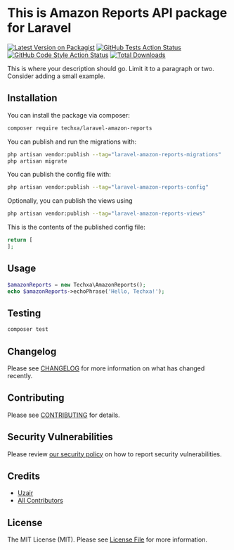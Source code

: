 # This is Amazon Reports API package for Laravel

[![Latest Version on Packagist](https://img.shields.io/packagist/v/techxa/laravel-amazon-reports.svg?style=flat-square)](https://packagist.org/packages/techxa/laravel-amazon-reports)
[![GitHub Tests Action Status](https://img.shields.io/github/actions/workflow/status/techxa/laravel-amazon-reports/run-tests.yml?branch=main&label=tests&style=flat-square)](https://github.com/techxa/laravel-amazon-reports/actions?query=workflow%3Arun-tests+branch%3Amain)
[![GitHub Code Style Action Status](https://img.shields.io/github/actions/workflow/status/techxa/laravel-amazon-reports/fix-php-code-style-issues.yml?branch=main&label=code%20style&style=flat-square)](https://github.com/techxa/laravel-amazon-reports/actions?query=workflow%3A"Fix+PHP+code+style+issues"+branch%3Amain)
[![Total Downloads](https://img.shields.io/packagist/dt/techxa/laravel-amazon-reports.svg?style=flat-square)](https://packagist.org/packages/techxa/laravel-amazon-reports)



This is where your description should go. Limit it to a paragraph or two. Consider adding a small example.

## Installation

You can install the package via composer:

```bash
composer require techxa/laravel-amazon-reports
```

You can publish and run the migrations with:

```bash
php artisan vendor:publish --tag="laravel-amazon-reports-migrations"
php artisan migrate
```

You can publish the config file with:

```bash
php artisan vendor:publish --tag="laravel-amazon-reports-config"
```

Optionally, you can publish the views using

```bash
php artisan vendor:publish --tag="laravel-amazon-reports-views"
```

This is the contents of the published config file:

```php
return [
];
```

## Usage

```php
$amazonReports = new Techxa\AmazonReports();
echo $amazonReports->echoPhrase('Hello, Techxa!');
```

## Testing

```bash
composer test
```

## Changelog

Please see [CHANGELOG](CHANGELOG.md) for more information on what has changed recently.

## Contributing

Please see [CONTRIBUTING](.github/CONTRIBUTING.md) for details.

## Security Vulnerabilities

Please review [our security policy](../../security/policy) on how to report security vulnerabilities.

## Credits

- [Uzair](https://github.com/uzair)
- [All Contributors](../../contributors)

## License

The MIT License (MIT). Please see [License File](LICENSE.md) for more information.

